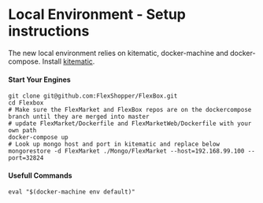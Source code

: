 # Local Environment - Setup instructions

The new local environment relies on kitematic, docker-machine and docker-compose. Install [kitematic].

#### Start Your Engines

```
git clone git@github.com:FlexShopper/FlexBox.git
cd Flexbox
# Make sure the FlexMarket and FlexBox repos are on the dockercompose branch until they are merged into master
# update FlexMarket/Dockerfile and FlexMarketWeb/Dockerfile with your own path
docker-compose up
# Look up mongo host and port in kitematic and replace below
mongorestore -d FlexMarket ./Mongo/FlexMarket --host=192.168.99.100 --port=32824
```

####  Usefull Commands

```
eval "$(docker-machine env default)"
```
[//]: # (These are reference links used in the body of this note and get stripped out when the markdown processor does it's job. There is no need to format nicely because it shouldn't be seen. Thanks SO - http://stackoverflow.com/questions/4823468/store-comments-in-markdown-syntax)


   [kitematic]: <https://kitematic.com>

